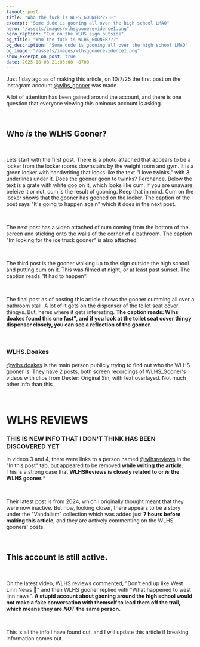 ```yaml
---
layout: post
title: "Who the fuck is WLHS_GOONER??? 💦"
excerpt: "Some dude is gooning all over the high school LMAO"
hero: "/assets/images/wlhsgoonerevidence1.png"
hero_caption: "Cum on the WLHS sign outside"
og_title: "Who the fuck is WLHS_GOONER???"
og_description: "Some dude is gooning all over the high school LMAO"
og_image: "/assets/images/wlhsgoonerevidence1.png"
show_excerpt_on_post: true
date: 2025-10-08 21:03:00 -0700
---
```


Just 1 day ago as of making this article, on 10/7/25 the first post on the instagram account [@wlhs_gooner](https://www.instagram.com/wlhs_gooner) was made. 

A lot of attention has been gained around the account, and there is one question that everyone viewing this ominous account is asking. 

<br>

## **Who** ***is*** the WLHS Gooner?

<br>

Lets start with the first post. There is a photo attached that appears to be a locker from the locker rooms downstairs by the weight room and gym. It is a green locker with handwriting that looks like the text "I love twinks," with 3 underlines under it. Does the gooner goon to twinks? Perchance. Below the text is a grate with white goo on it, which looks like cum. If you are unaware, beleive it or not, cum is the result of gooning. Keep that in mind. Cum on the locker shows that the gooner has gooned on the locker. The caption of the post says "It's going to happen again" which it does in the next post.

<br>

The next post has a video attached of cum coming from the bottom of the screen and sticking onto the walls of the corner of a bathroom. The caption "Im looking for the ice truck gooner" is also attached.

<br>

The third post is the gooner walking up to the sign outside the high school and putting cum on it. This was filmed at night, or at least past sunset. The caption reads "It had to happen".

<br>

The final post as of posting this article shows the gooner cumming all over a bathroom stall. A lot of it gets on the dispenser of the toilet seat cover thingys. But, heres where it gets interesting. **The caption reads: Wlhs doakes found this one fast", and if you look at the toilet seat cover thingy dispenser closely, you can see a reflection of the gooner.**

<br>

### WLHS.Doakes

[@wlhs.doakes](https://www.instagram.com/wlhs.doakes) is the main person publicly trying to find out who the WLHS gooner is. They have 2 posts, both screen recordings of WLHS_Gooner's videos with clips from Dexter: Original Sin, with text overlayed. Not much other info than this

<br>

# WLHS REVIEWS
### THIS IS NEW INFO THAT I DON'T THINK HAS BEEN DISCOVERED YET

In videos 3 and 4, there were links to a person named [@wlhsreviews](https://www.instagram.com/wlhsreviews) in the "In this post" tab, but appeared to be removed **while writing the article.** This is a strong case that **WLHSReviews is closely related to or** ***is*** **the WLHS gooner.***

<br>

Their latest post is from 2024, which I originally thought meant that they were now inactive. But now, looking closer, there appears to be a story under the "Vandalism" collection which was added just **7 hours before making this article**, and they are actively commenting on the WLHS gooners' posts.

<br>

## This account is still active.

<br>

On the latest video, WLHS reviews commented, "Don't end up like West Linn News 🙏" and then WLHS gooner replied with "What happened to west linn news". **A stupid account about gooning around the high school would not make a fake conversation with themself to lead them off the trail, which means they are** ***NOT*** **the same person.**

<br>

This is all the info I have found out, and I will update this article if breaking information comes out.

